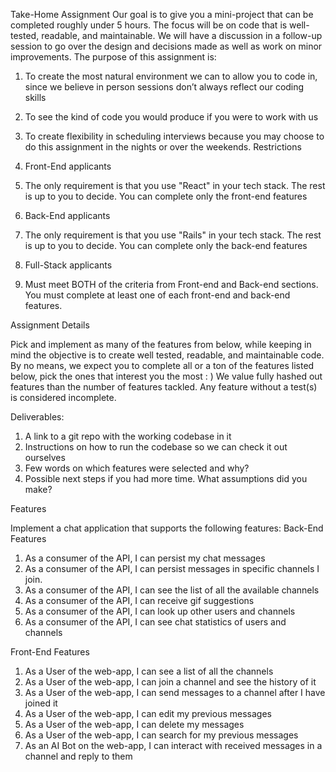 Take-Home Assignment
Our goal is to give you a mini-project that can be completed roughly under 5 hours. The
focus will be on code that is well-tested, readable, and maintainable. We will have a
discussion in a follow-up session to go over the design and decisions made as well as
work on minor improvements.
The purpose of this assignment is:
1. To create the most natural environment we can to allow you to code in, since we
believe in person sessions don’t always reflect our coding skills
2. To see the kind of code you would produce if you were to work with us
3. To create flexibility in scheduling interviews because you may choose to do this
assignment in the nights or over the weekends.
Restrictions
1. Front-End applicants
1. The only requirement is that you use "React" in your tech stack. The rest
is up to you to decide. You can complete only the front-end features

2. Back-End applicants
1. The only requirement is that you use "Rails" in your tech stack. The rest is
up to you to decide. You can complete only the back-end features

3. Full-Stack applicants
1. Must meet BOTH of the criteria from Front-end and Back-end sections.
You must complete at least one of each front-end and back-end features.

Assignment Details

Pick and implement as many of the features from below, while keeping in mind the
objective is to create well tested, readable, and maintainable code. By no means, we
expect you to complete all or a ton of the features listed below, pick the ones that
interest you the most : )
We value fully hashed out features than the number of features tackled. Any feature
without a test(s) is considered incomplete.

Deliverables:
1. A link to a git repo with the working codebase in it
2. Instructions on how to run the codebase so we can check it out ourselves
3. Few words on which features were selected and why?
4. Possible next steps if you had more time. What assumptions did you make?

Features

Implement a chat application that supports the following features:
Back-End Features
1. As a consumer of the API, I can persist my chat messages
2. As a consumer of the API, I can persist messages in specific channels I join.
3. As a consumer of the API, I can see the list of all the available channels
4. As a consumer of the API, I can receive gif suggestions
5. As a consumer of the API, I can look up other users and channels
6. As a consumer of the API, I can see chat statistics of users and channels

Front-End Features
1. As a User of the web-app, I can see a list of all the channels
2. As a User of the web-app, I can join a channel and see the history of it
3. As a User of the web-app, I can send messages to a channel after I have joined
it
4. As a User of the web-app, I can edit my previous messages
5. As a User of the web-app, I can delete my messages
6. As a User of the web-app, I can search for my previous messages
7. As an AI Bot on the web-app, I can interact with received messages in a channel
and reply to them

